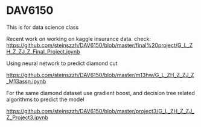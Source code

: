 # DAV6150
This is for data science class



Recent work on working on kaggle insurance data. 
check: https://github.com/steinszzh/DAV6150/blob/master/final%20project/G_L_ZH_Z_ZJ_Z_Final_Project.ipynb

Using neural network to predict diamond cut

https://github.com/steinszzh/DAV6150/blob/master/m13hw/G_L_ZH_Z_ZJ_Z_M13assn.ipynb

For the same diamond dataset use gradient boost, and decision tree related algorithms to predict the model

https://github.com/steinszzh/DAV6150/blob/master/project3/G_L_ZH_Z_ZJ_Z_Project3.ipynb

